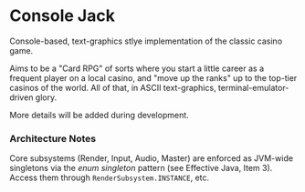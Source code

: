 # Console Jack
Console-based, text-graphics stlye implementation of the classic casino game.

Aims to be a "Card RPG" of sorts where you start a little career as a frequent player on a local casino, and "move up the ranks" up to the top-tier casinos of the world.
All of that, in ASCII text-graphics, terminal-emulator-driven glory.

More details will be added during development.

### Architecture Notes

Core subsystems (Render, Input, Audio, Master) are enforced as JVM-wide singletons via the *enum singleton* pattern (see Effective Java, Item 3). Access them through `RenderSubsystem.INSTANCE`, etc.
